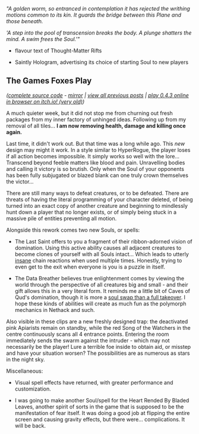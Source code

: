 *"A golden worm, so entranced in contemplation it has rejected the writhing motions common to its kin. It guards the bridge between this Plane and those beneath.*

*'A step into the pool of transcension breaks the body. A plunge shatters the mind. A swim frees the Soul.'"*

- flavour text of Thought-Matter Rifts

- Saintly Hologram, advertising its choice of starting Soul to new players

## The Games Foxes Play
*([complete source code](https://github.com/Oneirical/The-Games-Foxes-Play) - [mirror](https://codeberg.org/Oneirical/The-Games-Foxes-Play) | [view all previous posts](https://github.com/Oneirical/The-Games-Foxes-Play/tree/main/design/Development%20Logs) | [play 0.4.3 online in browser on itch.io! (very old)](https://oneirical.itch.io/tgfp))*

A much quieter week, but it did not stop me from churning out fresh packages from my inner factory of unhinged ideas. Following up from my removal of all tiles... **I am now removing health, damage and killing once again.**

Last time, it didn't work out. But that time was a long while ago. This *new* design may might it work. In a style similar to HyperRogue, the player loses if all action becomes impossible. It simply works so well with the lore... Transcend beyond feeble matters like blood and pain. Unravelling bodies and calling it victory is so brutish. Only when the Soul of your opponents has been fully subjugated or blazed blank can one truly crown themselves the victor...

There are still many ways to defeat creatures, or to be defeated. There are threats of having the literal programming of your character deleted, of being turned into an exact copy of another creature and beginning to mindlessly hunt down a player that no longer exists, or of simply being stuck in a massive pile of entities preventing all motion.

Alongside this rework comes two new Souls, or spells:

- The Last Saint offers to you a fragment of their ribbon-adorned vision of domination. Using this active ability causes all adjacent creatures to become clones of yourself with all Souls intact... Which leads to utterly [insane]() chain reactions when used multiple times. Honestly, trying to even get to the exit when everyone is you is a puzzle in itself.

- The Data Breather believes true enlightenment comes by viewing the world through the perspective of all creatures big and small - and their gift allows this in a very literal form. It reminds me a little bit of Caves of Qud's domination, though it is more a [soul swap than a full takeover](). I hope these kinds of abilities will create as much fun as the polymorph mechanics in Nethack and such.

Also visible in these clips are a new freshly designed trap: the deactivated pink Apiarists remain on standby, while the red Song of the Watchers in the centre continuously scans all 4 entrance points. Entering the room immediately sends the swarm against the intruder - which may not necessarily be the player! Lure a terrible foe inside to obtain aid, or misstep and have your situation worsen? The possibilities are as numerous as stars in the night sky.

Miscellaneous:

- Visual spell effects have returned, with greater performance and customization.

- I was going to make another Soul/spell for the Heart Rended By Bladed Leaves, another spirit of sorts in the game that is supposed to be the manifestation of fear itself. It was doing a good job at flipping the entire screen and causing gravity effects, but there were... complications. It will be back.